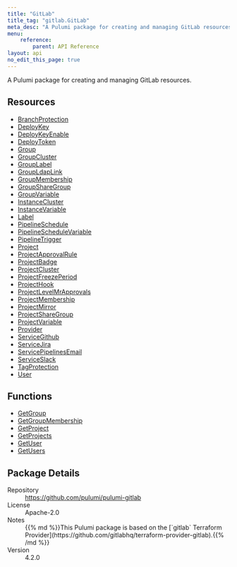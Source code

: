 ```yaml
---
title: "GitLab"
title_tag: "gitlab.GitLab"
meta_desc: "A Pulumi package for creating and managing GitLab resources."
menu:
    reference:
        parent: API Reference
layout: api
no_edit_this_page: true
---
```


<!-- WARNING: this file was generated by Pulumi Docs Generator. -->
<!-- Do not edit by hand unless you're certain you know what you are doing! -->

A Pulumi package for creating and managing GitLab resources.

<h2 id="resources">Resources</h2>
<ul class="api">
    <li><a href="branchprotection" title="BranchProtection"><span class="api-symbol api-symbol--resource"></span>BranchProtection</a></li>
    <li><a href="deploykey" title="DeployKey"><span class="api-symbol api-symbol--resource"></span>DeployKey</a></li>
    <li><a href="deploykeyenable" title="DeployKeyEnable"><span class="api-symbol api-symbol--resource"></span>DeployKeyEnable</a></li>
    <li><a href="deploytoken" title="DeployToken"><span class="api-symbol api-symbol--resource"></span>DeployToken</a></li>
    <li><a href="group" title="Group"><span class="api-symbol api-symbol--resource"></span>Group</a></li>
    <li><a href="groupcluster" title="GroupCluster"><span class="api-symbol api-symbol--resource"></span>GroupCluster</a></li>
    <li><a href="grouplabel" title="GroupLabel"><span class="api-symbol api-symbol--resource"></span>GroupLabel</a></li>
    <li><a href="groupldaplink" title="GroupLdapLink"><span class="api-symbol api-symbol--resource"></span>GroupLdapLink</a></li>
    <li><a href="groupmembership" title="GroupMembership"><span class="api-symbol api-symbol--resource"></span>GroupMembership</a></li>
    <li><a href="groupsharegroup" title="GroupShareGroup"><span class="api-symbol api-symbol--resource"></span>GroupShareGroup</a></li>
    <li><a href="groupvariable" title="GroupVariable"><span class="api-symbol api-symbol--resource"></span>GroupVariable</a></li>
    <li><a href="instancecluster" title="InstanceCluster"><span class="api-symbol api-symbol--resource"></span>InstanceCluster</a></li>
    <li><a href="instancevariable" title="InstanceVariable"><span class="api-symbol api-symbol--resource"></span>InstanceVariable</a></li>
    <li><a href="label" title="Label"><span class="api-symbol api-symbol--resource"></span>Label</a></li>
    <li><a href="pipelineschedule" title="PipelineSchedule"><span class="api-symbol api-symbol--resource"></span>PipelineSchedule</a></li>
    <li><a href="pipelineschedulevariable" title="PipelineScheduleVariable"><span class="api-symbol api-symbol--resource"></span>PipelineScheduleVariable</a></li>
    <li><a href="pipelinetrigger" title="PipelineTrigger"><span class="api-symbol api-symbol--resource"></span>PipelineTrigger</a></li>
    <li><a href="project" title="Project"><span class="api-symbol api-symbol--resource"></span>Project</a></li>
    <li><a href="projectapprovalrule" title="ProjectApprovalRule"><span class="api-symbol api-symbol--resource"></span>ProjectApprovalRule</a></li>
    <li><a href="projectbadge" title="ProjectBadge"><span class="api-symbol api-symbol--resource"></span>ProjectBadge</a></li>
    <li><a href="projectcluster" title="ProjectCluster"><span class="api-symbol api-symbol--resource"></span>ProjectCluster</a></li>
    <li><a href="projectfreezeperiod" title="ProjectFreezePeriod"><span class="api-symbol api-symbol--resource"></span>ProjectFreezePeriod</a></li>
    <li><a href="projecthook" title="ProjectHook"><span class="api-symbol api-symbol--resource"></span>ProjectHook</a></li>
    <li><a href="projectlevelmrapprovals" title="ProjectLevelMrApprovals"><span class="api-symbol api-symbol--resource"></span>ProjectLevelMrApprovals</a></li>
    <li><a href="projectmembership" title="ProjectMembership"><span class="api-symbol api-symbol--resource"></span>ProjectMembership</a></li>
    <li><a href="projectmirror" title="ProjectMirror"><span class="api-symbol api-symbol--resource"></span>ProjectMirror</a></li>
    <li><a href="projectsharegroup" title="ProjectShareGroup"><span class="api-symbol api-symbol--resource"></span>ProjectShareGroup</a></li>
    <li><a href="projectvariable" title="ProjectVariable"><span class="api-symbol api-symbol--resource"></span>ProjectVariable</a></li>
    <li><a href="provider" title="Provider"><span class="api-symbol api-symbol--resource"></span>Provider</a></li>
    <li><a href="servicegithub" title="ServiceGithub"><span class="api-symbol api-symbol--resource"></span>ServiceGithub</a></li>
    <li><a href="servicejira" title="ServiceJira"><span class="api-symbol api-symbol--resource"></span>ServiceJira</a></li>
    <li><a href="servicepipelinesemail" title="ServicePipelinesEmail"><span class="api-symbol api-symbol--resource"></span>ServicePipelinesEmail</a></li>
    <li><a href="serviceslack" title="ServiceSlack"><span class="api-symbol api-symbol--resource"></span>ServiceSlack</a></li>
    <li><a href="tagprotection" title="TagProtection"><span class="api-symbol api-symbol--resource"></span>TagProtection</a></li>
    <li><a href="user" title="User"><span class="api-symbol api-symbol--resource"></span>User</a></li>
</ul>

<h2 id="functions">Functions</h2>
<ul class="api">
    <li><a href="getgroup" title="GetGroup"><span class="api-symbol api-symbol--function"></span>GetGroup</a></li>
    <li><a href="getgroupmembership" title="GetGroupMembership"><span class="api-symbol api-symbol--function"></span>GetGroupMembership</a></li>
    <li><a href="getproject" title="GetProject"><span class="api-symbol api-symbol--function"></span>GetProject</a></li>
    <li><a href="getprojects" title="GetProjects"><span class="api-symbol api-symbol--function"></span>GetProjects</a></li>
    <li><a href="getuser" title="GetUser"><span class="api-symbol api-symbol--function"></span>GetUser</a></li>
    <li><a href="getusers" title="GetUsers"><span class="api-symbol api-symbol--function"></span>GetUsers</a></li>
</ul>

<h2 id="package-details">Package Details</h2>
<dl class="package-details">
	<dt>Repository</dt>
	<dd><a href="https://github.com/pulumi/pulumi-gitlab">https://github.com/pulumi/pulumi-gitlab</a></dd>
	<dt>License</dt>
	<dd>Apache-2.0</dd>
	<dt>Notes</dt>
	<dd>{{% md %}}This Pulumi package is based on the [`gitlab` Terraform Provider](https://github.com/gitlabhq/terraform-provider-gitlab).{{% /md %}}</dd>
	<dt>Version</dt>
	<dd>4.2.0</dd>
</dl>

